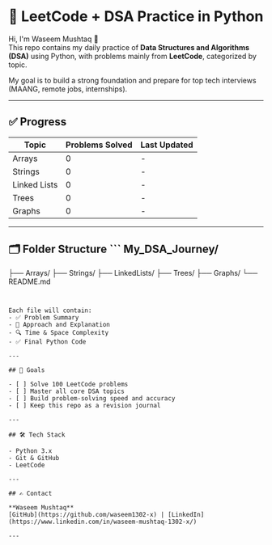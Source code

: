 # 🧠 LeetCode + DSA Practice in Python

Hi, I'm Waseem Mushtaq 👋  
This repo contains my daily practice of **Data Structures and Algorithms (DSA)** using Python, with problems mainly from **LeetCode**, categorized by topic.

My goal is to build a strong foundation and prepare for top tech interviews (MAANG, remote jobs, internships).

---

## ✅ Progress

| Topic          | Problems Solved | Last Updated |
|----------------|------------------|---------------|
| Arrays         | 0                | -             |
| Strings        | 0                | -             |
| Linked Lists   | 0                | -             |
| Trees          | 0                | -             |
| Graphs         | 0                | -             |

---

## 🗂️ Folder Structure ``` My_DSA_Journey/ 
├── Arrays/ 
├── Strings/
├── LinkedLists/ 
├── Trees/ 
├── Graphs/ 
└── README.md 
```


Each file will contain:
- ✅ Problem Summary
- 🧠 Approach and Explanation
- 🔍 Time & Space Complexity
- ✅ Final Python Code

---

## 🚀 Goals

- [ ] Solve 100 LeetCode problems
- [ ] Master all core DSA topics
- [ ] Build problem-solving speed and accuracy
- [ ] Keep this repo as a revision journal

---

## 🛠 Tech Stack

- Python 3.x
- Git & GitHub
- LeetCode

---

## ✍️ Contact

**Waseem Mushtaq**  
[GitHub](https://github.com/waseem1302-x) | [LinkedIn](https://www.linkedin.com/in/waseem-mushtaq-1302-x/)

---
